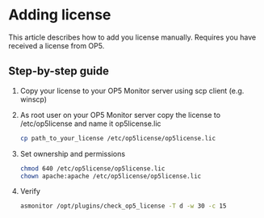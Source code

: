 # Adding license

This article describes how to add you license manually. Requires you have received a license from OP5.

## Step-by-step guide

1. Copy your license to your OP5 Monitor server using scp client (e.g. winscp)
2. As root user on your OP5 Monitor server copy the license to /etc/op5license and name it op5license.lic

    ``` {.bash data-syntaxhighlighter-params="brush: bash; gutter: false; theme: Confluence" data-theme="Confluence" style="brush: bash; gutter: false; theme: Confluence"}
    cp path_to_your_license /etc/op5license/op5license.lic
    ```

3. Set ownership and permissions

    ``` {.bash data-syntaxhighlighter-params="brush: bash; gutter: false; theme: Confluence" data-theme="Confluence" style="brush: bash; gutter: false; theme: Confluence"}
    chmod 640 /etc/op5license/op5license.lic
    chown apache:apache /etc/op5license/op5license.lic
    ```

4. Verify

    ``` {.bash data-syntaxhighlighter-params="brush: bash; gutter: false; theme: Confluence" data-theme="Confluence" style="brush: bash; gutter: false; theme: Confluence"}
    asmonitor /opt/plugins/check_op5_license -T d -w 30 -c 15
    ```
